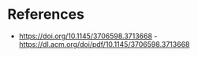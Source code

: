 # References
- https://doi.org/10.1145/3706598.3713668 - https://dl.acm.org/doi/pdf/10.1145/3706598.3713668
